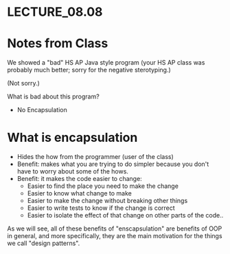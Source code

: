 # LECTURE_08.08

# Notes from Class

We showed a "bad" HS AP Java style program (your HS AP class was probably much better; sorry for the negative sterotyping.)

(Not sorry.)

What is bad about this program?

* No Encapsulation

# What is encapsulation

* Hides the how from the programmer (user of the class)
* Benefit: makes what you are trying to do simpler because you don't have to worry about some of the hows.
* Benefit: it makes the code easier to change:
   * Easier to find the place you need to make the change
   * Easier to know what change to make
   * Easier to make the change without breaking other things
   * Easier to write tests to know if the change is correct
   * Easier to isolate the effect of that change on other parts of the code..
   
As we will see, all of these benefits of "enscapsulation" are benefits of OOP in general, 
and more specifically, they are the main motivation for the things we call "design patterns".

